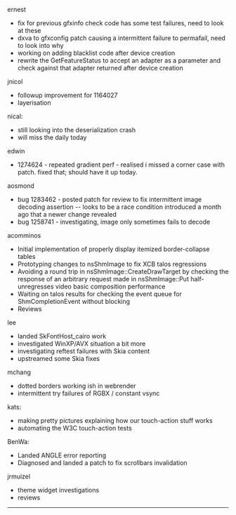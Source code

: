 ernest
* fix for previous gfxinfo check code has some test failures, need to look at these
* dxva to gfxconfig patch causing a intermittent failure to permafail, need to look into why
* working on adding blacklist code after device creation
* rewrite the GetFeatureStatus to accept an adapter as a parameter and check against that adapter returned after device creation



jnicol
* followup improvement for 1164027
* layerisation



nical:
* still looking into the deserialization crash
* will miss the daily today



edwin
* 1274624 - repeated gradient perf - realised i missed a corner case with patch. fixed that; should have it up today.



aosmond
* bug 1283462 - posted patch for review to fix intermittent image decoding assertion -- looks to be a race condition introduced a month ago that a newer change revealed
* bug 1258741 - investigating, image only sometimes fails to decode



acomminos
* Initial implementation of properly display itemized border-collapse tables
* Prototyping changes to nsShmImage to fix XCB talos regressions
* Avoiding a round trip in nsShmImage::CreateDrawTarget by checking the response of an arbitrary request made in nsShmImage::Put half-unregresses video basic composition performance
* Waiting on talos results for checking the event queue for ShmCompletionEvent without blocking
* Reviews



lee
* landed SkFontHost_cairo work
* investigated WinXP/AVX situation a bit more
* investigating reftest failures with Skia content
* upstreamed some Skia fixes





mchang
* dotted borders working ish in webrender
* intermittent try failures of RGBX / constant vsync



kats:
* making pretty pictures explaining how our touch-action stuff works
* automating the W3C touch-action tests



BenWa:
* Landed ANGLE error reporting
* Diagnosed and landed a patch to fix scrollbars invalidation



jrmuizel
* theme widget investigations
* reviews



________________


